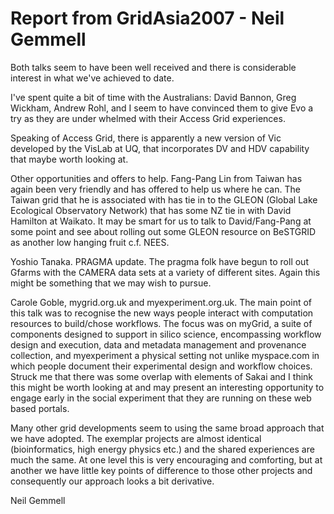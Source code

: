 # Report from GridAsia2007 - Neil Gemmell

Both talks seem to have been well received and there is considerable interest in what we've achieved to date.

I've spent quite a bit of time with the Australians: David Bannon, Greg Wickham, Andrew Rohl, and I seem to have convinced them to give Evo a try as they are under whelmed with their Access Grid experiences.

Speaking of Access Grid, there is apparently a new version of Vic developed by the VisLab at UQ, that incorporates DV and HDV capability that maybe worth looking at.

Other opportunities and offers to help. Fang-Pang Lin from Taiwan has again been very friendly and has offered to help us where he can. The Taiwan grid that he is associated with has tie in to the GLEON (Global Lake Ecological Observatory Network) that has some NZ tie in with David Hamilton at Waikato. It may be smart for us to talk to David/Fang-Pang at some point and see about rolling out some GLEON resource on BeSTGRID as another low hanging fruit c.f. NEES.

Yoshio Tanaka. PRAGMA update. The pragma folk have begun to roll out Gfarms with the CAMERA data sets at a variety of different sites. Again this might be something that we may wish to pursue. 

Carole Goble, mygrid.org.uk and myexperiment.org.uk. The main point of this talk was to recognise the new ways people interact with computation resources to build/chose workflows. The focus was on myGrid, a suite of components designed to support in silico science, encompassing workflow design and execution, data and metadata management and provenance collection, and myexperiment a physical setting not unlike myspace.com in which people document their experimental design and workflow choices. Struck me that there was some overlap with elements of Sakai and I think this might be worth looking at and may present an interesting opportunity to engage early in the social experiment that they are running on these web based portals.

Many other grid developments seem to using the same broad approach that we have adopted. The exemplar projects are almost identical (bioinformatics, high energy physics etc.) and the shared experiences are much the same. At one level this is very encouraging and comforting, but at another we have little key points of difference to those other projects and consequently our approach looks a bit derivative. 

Neil Gemmell
